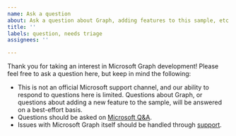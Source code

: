 ```yaml
---
name: Ask a question
about: Ask a question about Graph, adding features to this sample, etc.
title: ''
labels: question, needs triage
assignees: ''

---
```


Thank you for taking an interest in Microsoft Graph development! Please feel free to ask a question here, but keep in mind the following:

- This is not an official Microsoft support channel, and our ability to respond to questions here is limited. Questions about Graph, or questions about adding a new feature to the sample, will be answered on a best-effort basis.
- Questions should be asked on [Microsoft Q&A](https://learn.microsoft.com/answers/products/graph).
- Issues with Microsoft Graph itself should be handled through [support](https://developer.microsoft.com/graph/support).
